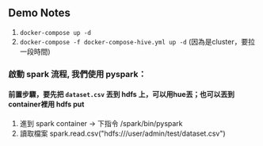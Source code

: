 ## Demo Notes

1. `docker-compose up -d`
2. `docker-compose -f docker-compose-hive.yml up -d`
(因為是cluster，要拉一段時間)



### 啟動 spark 流程, 我們使用 pyspark：
#### 前置步驟，要先把 `dataset.csv` 丟到 hdfs 上，可以用hue丟；也可以丟到container裡用 hdfs put
1. 進到 spark container -> 下指令 /spark/bin/pyspark
2. 讀取檔案 spark.read.csv("hdfs:///user/admin/test/dataset.csv")